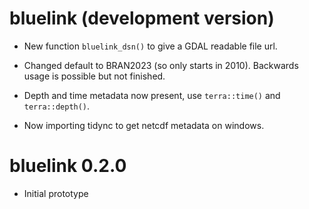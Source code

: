 # bluelink (development version)

* New function `bluelink_dsn()` to give a GDAL readable file url. 

* Changed default to BRAN2023 (so only starts in 2010). Backwards usage is possible but not finished. 

* Depth and time metadata now present, use `terra::time()` and `terra::depth()`. 

* Now importing tidync to get netcdf metadata on windows. 

# bluelink 0.2.0

* Initial prototype
